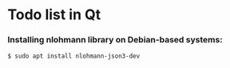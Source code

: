 # Todo list in Qt
### Installing nlohmann library on Debian-based systems:
```console
$ sudo apt install nlohmann-json3-dev
```
